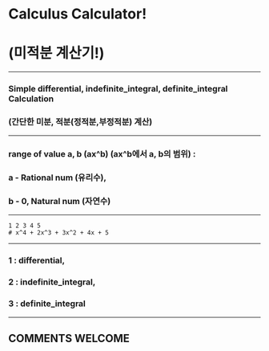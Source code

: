 # Calculus Calculator!
# (미적분 계산기!)
---
### Simple differential, indefinite_integral, definite_integral Calculation 
### (간단한 미분, 적분(정적분,부정적분) 계산)
---
### range of value a, b (ax^b) (ax^b에서 a, b의 범위) : 
### a - Rational num (유리수), 
### b - 0, Natural num (자연수)
---
```
1 2 3 4 5 
# x^4 + 2x^3 + 3x^2 + 4x + 5
```
---
### 1 : differential,
### 2 : indefinite_integral,
### 3 : definite_integral
---
## COMMENTS WELCOME

